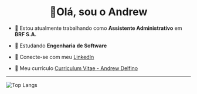 <h1 align="center">👋Olá, sou o Andrew</h1>

- 🔭 Estou atualmente trabalhando como **Assistente Administrativo** em **BRF S.A.**

- 🌱 Estudando **Engenharia de Software**

- 📎 Conecte-se com meu <a href="https://linkedin.com/in/andrewdelfs">LinkedIn</a>

- 📄 Meu currículo <a href="https://drive.google.com/file/d/1qg8UsPqvu2W1h_UrRpmBOE5RZEUapOK8/view?usp=sharing">Curriculum Vitae - Andrew Delfino</a>

<hr>

![Top Langs](https://github-readme-stats.vercel.app/api/top-langs/?username=andrewdelfino&layout=compact&theme=dark)
